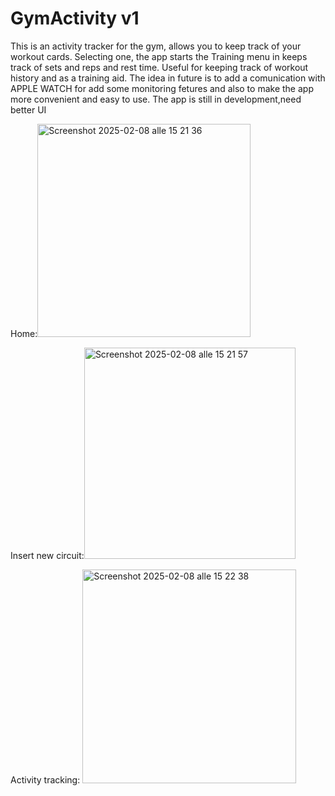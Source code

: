 # GymActivity v1
This is an activity tracker for the gym, allows you to keep track of your workout cards. Selecting one, the app starts the Training menu in keeps track of sets and reps and rest time. Useful for keeping track of workout history and as a training aid.
The idea in future is to add a comunication with APPLE WATCH for add some monitoring fetures and also to make the app more convenient and easy to use.
The app is still in development,need better UI

Home:<img width="341" alt="Screenshot 2025-02-08 alle 15 21 36" src="https://github.com/user-attachments/assets/46ab8310-24b2-4849-bde1-6a825c62b23f" />

Insert new circuit:<img width="338" alt="Screenshot 2025-02-08 alle 15 21 57" src="https://github.com/user-attachments/assets/0e642ebd-4c22-460f-ad1a-2a4ac9f3c028" />

Activity tracking: <img width="342" alt="Screenshot 2025-02-08 alle 15 22 38" src="https://github.com/user-attachments/assets/8c4e0775-3f3c-456d-b33b-8a5af1b4900b" />
